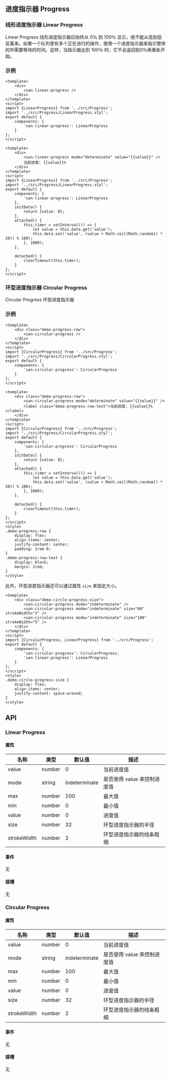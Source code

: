 ## 进度指示器 Progress

### 线形进度指示器 Linear Progress

Linear Progress 线形进度指示器应始终从 0％ 到 100％ 显示，绝不能从高到低反着来。如果一个队列里有多个正在进行的操作，使用一个进度指示器来指示整体的所需要等待的时间。这样，当指示器达到 100％ 时，它不会返回到0％再重新开始。

### 示例

```san Indeterminate Linear Progress
<template>
    <div>
        <san-linear-progress />
    </div>
</template>
<script>
import {LinearProgress} from '../src/Progress';
import '../src/Progress/LinearProgress.styl';
export default {
    components: {
        'san-linear-progress': LinearProgress
    }
};
</script>
```

```san Determinate Linear Progress
<template>
    <div>
        <san-linear-progress mode="determinate" value="{{value}}" />
        当前进度: {{value}}%
    </div>
</template>
<script>
import {LinearProgress} from '../src/Progress';
import '../src/Progress/LinearProgress.styl';
export default {
    components: {
        'san-linear-progress': LinearProgress
    },
    initData() {
        return {value: 0};
    },
    attached() {
        this.timer = setInterval(() => {
            let value = this.data.get('value');
            this.data.set('value', (value + Math.ceil(Math.random() * 20)) % 100);
        }, 1000);
    },

    detached() {
        clearTimeout(this.timer);
    }
};
</script>
```

### 环型进度指示器 Circular Progress

Circular Progress 环型进度指示器

### 示例

```san Indeterminate Circular Progress
<template>
    <div class="demo-progress-row">
        <san-circular-progress />
    </div>
</template>
<script>
import {CircularProgress} from '../src/Progress';
import '../src/Progress/CircularProgress.styl';
export default {
    components: {
        'san-circular-progress': CircularProgress
    }
};
</script>
```

```san Determinate Circular Progress
<template>
    <div class="demo-progress-row">
        <san-circular-progress mode="determinate" value="{{value}}" />
        <label class="demo-progress-row-text">当前进度: {{value}}%</label>
    </div>
</template>
<script>
import {CircularProgress} from '../src/Progress';
import '../src/Progress/CircularProgress.styl';
export default {
    components: {
        'san-circular-progress': CircularProgress
    },
    initData() {
        return {value: 0};
    },
    attached() {
        this.timer = setInterval(() => {
            let value = this.data.get('value');
            this.data.set('value', (value + Math.ceil(Math.random() * 20)) % 100);
        }, 1000);
    },

    detached() {
        clearTimeout(this.timer);
    }
};
</script>
<style>
.demo-progress-row {
    display: flex;
    align-items: center;
    justify-content: center;
    padding: 1rem 0;
}
.demo-progress-row-text {
    display: block;
    margin: 1rem;
}
</style>
```

此外，环型进度指示器还可以通过属性 `size` 来指定大小。

```san 各种尺寸的进度指示器
<template>
    <div class="demo-circle-progress-size">
        <san-circular-progress mode="indeterminate" />
        <san-circular-progress mode="indeterminate" size="60" strokeWidth="3" />
        <san-circular-progress mode="indeterminate" size="100" strokeWidth="5" />
    </div>
</template>
<script>
import {CircularProgress, LinearProgress} from '../src/Progress';
export default {
    components: {
        'san-circular-progress': CircularProgress,
        'san-linear-progress': LinearProgress
    }
};
</script>
<style>
.demo-circle-progress-size {
    display: flex;
    align-items: center;
    justify-content: space-around;
}
</style>
```

## API

### Linear Progress

#### 属性

| 名称 | 类型 | 默认值 | 描述|
| --- | --- | --- | --- |
| value | number | 0 | 当前进度值 |
| mode | string | indeterminate | 是否使用 value 来控制进度值 |
| max | number | 100 | 最大值 |
| min | number | 0 | 最小值 |
| value | number | 0 | 进度值 |
| size | number | 32 | 环型进度指示器的半径 |
| strokeWidth | number | 2 | 环型进度指示器的线条粗细 |

#### 事件

无

#### 插槽

无

### Circular Progress

#### 属性

| 名称 | 类型 | 默认值 | 描述|
| --- | --- | --- | --- |
| value | number | 0 | 当前进度值 |
| mode | string | indeterminate | 是否使用 value 来控制进度值 |
| max | number | 100 | 最大值 |
| min | number | 0 | 最小值 |
| value | number | 0 | 进度值 |
| size | number | 32 | 环型进度指示器的半径 |
| strokeWidth | number | 2 | 环型进度指示器的线条粗细 |

#### 事件

无

#### 插槽

无
